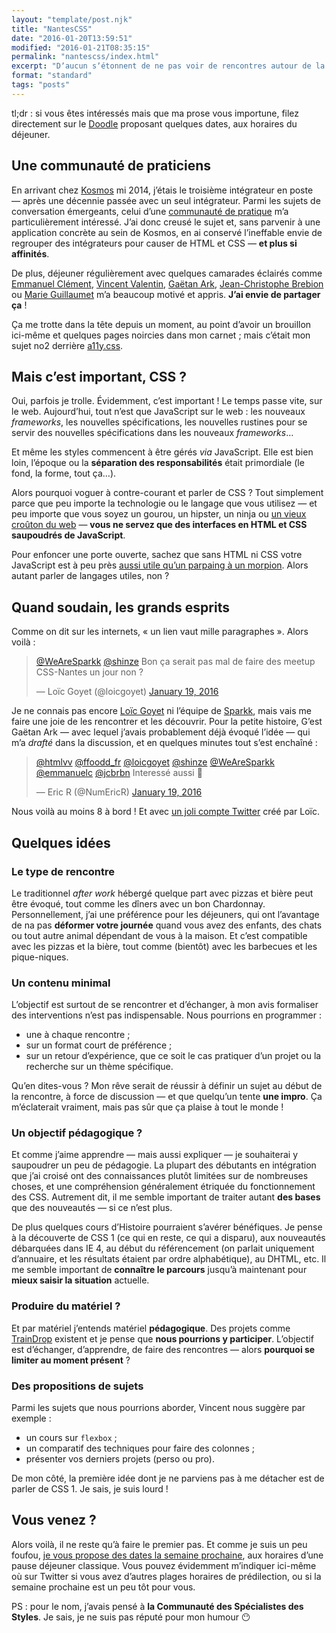 ```yaml
---
layout: "template/post.njk"
title: "NantesCSS"
date: "2016-01-20T13:59:51"
modified: "2016-01-21T08:35:15"
permalink: "nantescss/index.html"
excerpt: "Dʼaucun sʼétonnent de ne pas voir de rencontres autour de la thématique des CSS organisées à Nantes. À Paris, vous pouvez vous rendre au [4e _meetup_ organisé par **CSS Paris**](http://www.meetup.com/fr-FR/CSS-Paris/) —&nbsp;et il en existe probablement dans dʼautres villes de France et de Navarre. Mais pas (encore) à Nantes. Vous voyez ou je veux en venir&nbsp;?"
format: "standard"
tags: "posts"
---
```

tl;dr&nbsp;: si vous êtes intéressés mais que ma prose vous importune, filez directement sur le [Doodle](http://doodle.com/poll/7rv8ixe9tqc6kwdc) proposant quelques dates, aux horaires du déjeuner.

## Une communauté de praticiens

En arrivant chez [Kosmos](http://www.kosmos.fr) mi 2014, jʼétais le troisième intégrateur en poste —&nbsp;après une décennie passée avec un seul intégrateur. Parmi les sujets de conversation émergeants, celui dʼune [communauté de pratique](https://fr.wikipedia.org/wiki/Communaut%C3%A9_de_pratique) mʼa particulièrement intéressé. Jʼai donc creusé le sujet et, sans parvenir à une application concrète au sein de Kosmos, en ai conservé lʼineffable envie de regrouper des intégrateurs pour causer de HTML et CSS —&nbsp;**et plus si affinités**.

De plus, déjeuner régulièrement avec quelques camarades éclairés comme [Emmanuel Clément](http://emmanuel.clement.free.fr/), [Vincent Valentin](http://vincent-valentin.name/), [Gaëtan Ark](https://twitter.com/shinze), [Jean-Christophe Brebion](http://jcbrebion.com/) ou [Marie Guillaumet](http://marieguillaumet.com/) mʼa beaucoup motivé et appris. **Jʼai envie de partager ça**&nbsp;!

Ça me trotte dans la tête depuis un moment, au point dʼavoir un brouillon ici-même et quelques pages noircies dans mon carnet&nbsp;; mais cʼétait mon sujet no2 derrière [a11y.css](https://github.com/ffoodd/a11y.css).

## Mais cʼest important, CSS&nbsp;?

Oui, parfois je trolle. Évidemment, cʼest important&nbsp;! Le temps passe vite, sur le web. Aujourdʼhui, tout nʼest que JavaScript sur le web&nbsp;: les nouveaux _frameworks_, les nouvelles spécifications, les nouvelles rustines pour se servir des nouvelles spécifications dans les nouveaux _frameworks_…

Et même les styles commencent à être gérés _via_ JavaScript. Elle est bien loin, lʼépoque ou la **séparation des responsabilités** était primordiale (le fond, la forme, tout ça…).

Alors pourquoi voguer à contre-courant et parler de CSS&nbsp;? Tout simplement parce que peu importe la technologie ou le langage que vous utilisez —&nbsp;et peu importe que vous soyez un gourou, un hipster, un ninja ou [un vieux croûton du web](http://www.paris-web.fr/2015/conferences/la-veille-techno-pour-les-vieux-croutons.php)&nbsp;— **vous ne servez que des interfaces en HTML et CSS saupoudrés de JavaScript**.

Pour enfoncer une porte ouverte, sachez que sans HTML ni CSS votre JavaScript est à peu près [aussi utile quʼun parpaing à un morpion](https://fr.wikipedia.org/wiki/Dodgeball_!_M%C3%AAme_pas_mal_!). Alors autant parler de langages utiles, non&nbsp;?

## Quand soudain, les grands esprits

Comme on dit sur les internets, «&nbsp;un lien vaut mille paragraphes&nbsp;». Alors voilà&nbsp;:

> [@WeAreSparkk](https://twitter.com/WeAreSparkk) [@shinze](https://twitter.com/shinze) Bon ça serait pas mal de faire des meetup CSS-Nantes un jour non ?
> 
> — Loïc Goyet (@loicgoyet) [January 19, 2016](https://twitter.com/loicgoyet/status/689453449897910272)

Je ne connais pas encore [Loïc Goyet](http://loicgoyet.github.io/) ni lʼéquipe de [Sparkk](http://www.sparkk.fr/), mais vais me faire une joie de les rencontrer et les découvrir. Pour la petite histoire, Gʼest Gaëtan Ark —&nbsp;avec lequel jʼavais probablement déjà évoqué lʼidée&nbsp;— qui mʼa _drafté_ dans la discussion, et en quelques minutes tout sʼest enchaîné&nbsp;:

> [@htmlvv](https://twitter.com/htmlvv) [@ffoodd\_fr](https://twitter.com/ffoodd_fr) [@loicgoyet](https://twitter.com/loicgoyet) [@shinze](https://twitter.com/shinze) [@WeAreSparkk](https://twitter.com/WeAreSparkk) [@emmanuelc](https://twitter.com/emmanuelc) [@jcbrbn](https://twitter.com/jcbrbn) Interessé aussi 🙂
> 
> — Eric R (@NumEricR) [January 19, 2016](https://twitter.com/NumEricR/status/689508545008701440)

Nous voilà au moins 8 à bord&nbsp;! Et avec [un joli compte Twitter](https://twitter.com/NantesCSS) créé par Loïc.

## Quelques idées

### Le type de rencontre

Le traditionnel _after work_ hébergé quelque part avec pizzas et bière peut être évoqué, tout comme les dîners avec un bon Chardonnay. Personnellement, jʼai une préférence pour les déjeuners, qui ont lʼavantage de na pas **déformer votre journée** quand vous avez des enfants, des chats ou tout autre animal dépendant de vous à la maison. Et cʼest compatible avec les pizzas et la bière, tout comme (bientôt) avec les barbecues et les pique-niques.

### Un contenu minimal

Lʼobjectif est surtout de se rencontrer et dʼéchanger, à mon avis formaliser des interventions nʼest pas indispensable. Nous pourrions en programmer&nbsp;:

* une à chaque rencontre&nbsp;;
* sur un format court de préférence&nbsp;;
* sur un retour dʼexpérience, que ce soit le cas pratiquer dʼun projet ou la recherche sur un thème spécifique.

Quʼen dites-vous&nbsp;? Mon rêve serait de réussir à définir un sujet au début de la rencontre, à force de discussion —&nbsp;et que quelquʼun tente **une impro**. Ça mʼéclaterait vraiment, mais pas sûr que ça plaise à tout le monde&nbsp;!

### Un objectif pédagogique&nbsp;?

Et comme jʼaime apprendre —&nbsp;mais aussi expliquer&nbsp;— je souhaiterai y saupoudrer un peu de pédagogie. La plupart des débutants en intégration que jʼai croisé ont des connaissances plutôt limitées sur de nombreuses choses, et une compréhension généralement étriquée du fonctionnement des CSS. Autrement dit, il me semble important de traiter autant **des bases** que des nouveautés —&nbsp;si ce nʼest plus.

De plus quelques cours dʼHistoire pourraient sʼavérer bénéfiques. Je pense à la découverte de CSS 1 (ce qui en reste, ce qui a disparu), aux nouveautés débarquées dans IE&nbsp;4, au début du référencement (on parlait uniquement dʼannuaire, et les résultats étaient par ordre alphabétique), au DHTML, etc. Il me semble important de **connaître le parcours** jusquʼà maintenant pour **mieux saisir la situation** actuelle.

### Produire du matériel&nbsp;?

Et par matériel jʼentends matériel **pédagogique**. Des projets comme [TrainDrop](http://traindrop.github.io/) existent et je pense que **nous pourrions y participer**. Lʼobjectif est dʼéchanger, dʼapprendre, de faire des rencontres —&nbsp;alors **pourquoi se limiter au moment présent**&nbsp;?

### Des propositions de sujets

Parmi les sujets que nous pourrions aborder, Vincent nous suggère par exemple&nbsp;:

* un cours sur `flexbox`&nbsp;;
* un comparatif des techniques pour faire des colonnes&nbsp;;
* présenter vos derniers projets (perso ou pro).

De mon côté, la première idée dont je ne parviens pas à me détacher est de parler de CSS 1. Je sais, je suis lourd&nbsp;!

## Vous venez&nbsp;?

Alors voilà, il ne reste quʼà faire le premier pas. Et comme je suis un peu foufou, [je vous propose des dates la semaine prochaine](http://doodle.com/poll/7rv8ixe9tqc6kwdc), aux horaires dʼune pause déjeuner classique. Vous pouvez évidemment mʼindiquer ici-même où sur Twitter si vous avez dʼautres plages horaires de prédilection, ou si la semaine prochaine est un peu tôt pour vous.

PS&nbsp;: pour le nom, jʼavais pensé à **la Communauté des Spécialistes des Styles**. Je sais, je ne suis pas réputé pour mon humour 😶